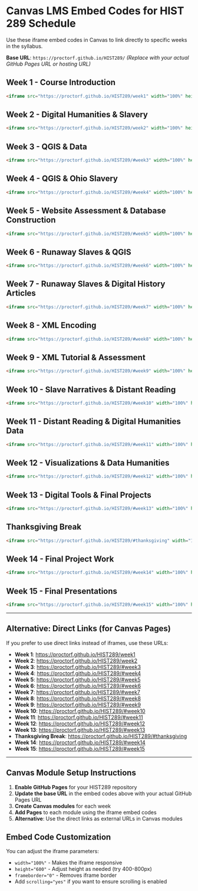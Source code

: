 # Canvas LMS Embed Codes for HIST 289 Schedule

Use these iframe embed codes in Canvas to link directly to specific weeks in the syllabus.

**Base URL**: `https://proctorf.github.io/HIST289/`
*(Replace with your actual GitHub Pages URL or hosting URL)*

## Week 1 - Course Introduction
```html
<iframe src="https://proctorf.github.io/HIST289/week1" width="100%" height="600" frameborder="0"></iframe>
```

## Week 2 - Digital Humanities & Slavery
```html
<iframe src="https://proctorf.github.io/HIST289/week2" width="100%" height="600" frameborder="0"></iframe>
```

## Week 3 - QGIS & Data
```html
<iframe src="https://proctorf.github.io/HIST289/#week3" width="100%" height="600" frameborder="0"></iframe>
```

## Week 4 - QGIS & Ohio Slavery
```html
<iframe src="https://proctorf.github.io/HIST289/#week4" width="100%" height="600" frameborder="0"></iframe>
```

## Week 5 - Website Assessment & Database Construction
```html
<iframe src="https://proctorf.github.io/HIST289/#week5" width="100%" height="600" frameborder="0"></iframe>
```

## Week 6 - Runaway Slaves & QGIS
```html
<iframe src="https://proctorf.github.io/HIST289/#week6" width="100%" height="600" frameborder="0"></iframe>
```

## Week 7 - Runaway Slaves & Digital History Articles
```html
<iframe src="https://proctorf.github.io/HIST289/#week7" width="100%" height="600" frameborder="0"></iframe>
```

## Week 8 - XML Encoding
```html
<iframe src="https://proctorf.github.io/HIST289/#week8" width="100%" height="600" frameborder="0"></iframe>
```

## Week 9 - XML Tutorial & Assessment
```html
<iframe src="https://proctorf.github.io/HIST289/#week9" width="100%" height="600" frameborder="0"></iframe>
```

## Week 10 - Slave Narratives & Distant Reading
```html
<iframe src="https://proctorf.github.io/HIST289/#week10" width="100%" height="600" frameborder="0"></iframe>
```

## Week 11 - Distant Reading & Digital Humanities Data
```html
<iframe src="https://proctorf.github.io/HIST289/#week11" width="100%" height="600" frameborder="0"></iframe>
```

## Week 12 - Visualizations & Data Humanities
```html
<iframe src="https://proctorf.github.io/HIST289/#week12" width="100%" height="600" frameborder="0"></iframe>
```

## Week 13 - Digital Tools & Final Projects
```html
<iframe src="https://proctorf.github.io/HIST289/#week13" width="100%" height="600" frameborder="0"></iframe>
```

## Thanksgiving Break
```html
<iframe src="https://proctorf.github.io/HIST289/#thanksgiving" width="100%" height="600" frameborder="0"></iframe>
```

## Week 14 - Final Project Work
```html
<iframe src="https://proctorf.github.io/HIST289/#week14" width="100%" height="600" frameborder="0"></iframe>
```

## Week 15 - Final Presentations
```html
<iframe src="https://proctorf.github.io/HIST289/#week15" width="100%" height="600" frameborder="0"></iframe>
```

---

## Alternative: Direct Links (for Canvas Pages)

If you prefer to use direct links instead of iframes, use these URLs:

- **Week 1**: https://proctorf.github.io/HIST289/week1
- **Week 2**: https://proctorf.github.io/HIST289/week2
- **Week 3**: https://proctorf.github.io/HIST289/#week3
- **Week 4**: https://proctorf.github.io/HIST289/#week4
- **Week 5**: https://proctorf.github.io/HIST289/#week5
- **Week 6**: https://proctorf.github.io/HIST289/#week6
- **Week 7**: https://proctorf.github.io/HIST289/#week7
- **Week 8**: https://proctorf.github.io/HIST289/#week8
- **Week 9**: https://proctorf.github.io/HIST289/#week9
- **Week 10**: https://proctorf.github.io/HIST289/#week10
- **Week 11**: https://proctorf.github.io/HIST289/#week11
- **Week 12**: https://proctorf.github.io/HIST289/#week12
- **Week 13**: https://proctorf.github.io/HIST289/#week13
- **Thanksgiving Break**: https://proctorf.github.io/HIST289/#thanksgiving
- **Week 14**: https://proctorf.github.io/HIST289/#week14
- **Week 15**: https://proctorf.github.io/HIST289/#week15

---

## Canvas Module Setup Instructions

1. **Enable GitHub Pages** for your HIST289 repository
2. **Update the base URL** in the embed codes above with your actual GitHub Pages URL
3. **Create Canvas modules** for each week
4. **Add Pages** to each module using the iframe embed codes
5. **Alternative**: Use the direct links as external URLs in Canvas modules

## Embed Code Customization

You can adjust the iframe parameters:
- `width="100%"` - Makes the iframe responsive
- `height="600"` - Adjust height as needed (try 400-800px)
- `frameborder="0"` - Removes iframe border
- Add `scrolling="yes"` if you want to ensure scrolling is enabled
